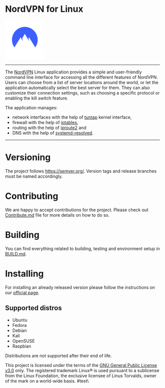 # NordVPN for Linux

![icon](./assets/icon.svg)

---

The [NordVPN](https://nordvpn.com/features/) Linux application provides a simple and user-friendly command line interface for accessing all the different features of NordVPN.
Users can choose from a list of server locations around the world, or let the application automatically select the best server for them.
They can also customize their connection settings, such as choosing a specific protocol or enabling the kill switch feature.

The application manages:
- network interfaces with the help of [tuntap](https://elixir.bootlin.com/linux/v6.0/source/Documentation/networking/tuntap.rst) kernel interface,
- firewall with the help of [iptables](https://www.netfilter.org/projects/iptables/index.html),
- routing with the help of [iproute2](https://wiki.linuxfoundation.org/networking/iproute2) and
- DNS with the help of [systemd-resolved](https://www.freedesktop.org/software/systemd/man/systemd-resolved.service.html).

---

# Versioning
The project follows https://semver.org/. Version tags and release branches must be named accordingly.

# Contributing
We are happy to accept contributions for the project. Please check out [Contribute.md](./CONTRIBUTE.md) file for more details on how to do so.

# Building
You can find everything related to building, testing and environment setup in [BUILD.md](BUILD.md).

# Installing
For installing an already released version please follow the instructions on our [official page](https://nordvpn.com/download/linux/#install-nordvpn).

## Supported distros
* Ubuntu
* Fedora
* Debian
* Kali
* OpenSUSE
* Raspbian

Distributions are not supported after their end of life.

This project is licensed under the terms of the [GNU General Public License v3.0](./LICENSE.md) only.
The registered trademark Linux® is used pursuant to a sublicense from the Linux Foundation, the exclusive licensee of Linus Torvalds, owner of the mark on a world-wide basis.
#test\\
